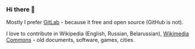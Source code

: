 ### Hi there 👋

Mostly I prefer [GitLab]([url](https://gitlab.com/vitaly-zdanevich)) - because it free and open source (GitHub is not).

I love to contribute in Wikipedia (English, Russian, Belarussian), [Wikimedia Commons]([url](https://commons.wikimedia.org/w/index.php?title=Special:ListFiles/Vitaly_Zdanevich&ilshowall=1)) - old documents, software, games, cities.

<!--
**vitaly-zdanevich/vitaly-zdanevich** is a ✨ _special_ ✨ repository because its `README.md` (this file) appears on your GitHub profile.

Here are some ideas to get you started:

- 🔭 I’m currently working on ...
- 🌱 I’m currently learning ...
- 👯 I’m looking to collaborate on ...
- 🤔 I’m looking for help with ...
- 💬 Ask me about ...
- 📫 How to reach me: ...
- 😄 Pronouns: ...
- ⚡ Fun fact: ...
-->
